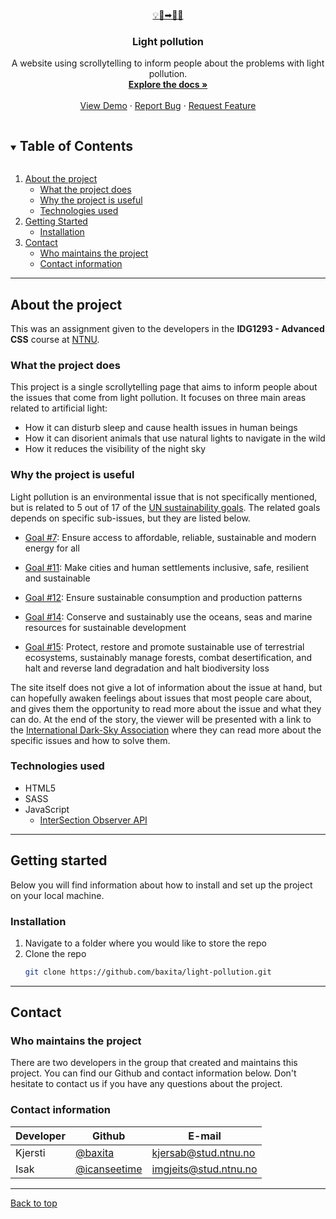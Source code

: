 <br />
<p align="center">
  <a href="https://github.com/baxita/light-pollution">
    💡🌁➡🌃🌟
  </a>

  <h3 align="center" id="top">Light pollution</h3>
  <p align="center">
    A website using scrollytelling to inform people about the problems with light pollution.
    <br />
    <a href="https://github.com/baxita/light-pollution"><strong>Explore the docs »</strong></a>
    <br />
    <br />
    <a href="http://baxita.github.io/light-pollution">View Demo</a>
    ·
    <a href="https://github.com/baxita/light-pollution/issues">Report Bug</a>
    ·
    <a href="https://github.com/baxita/light-pollution/issues">Request Feature</a>
  </p>
</p>

<details open="open">
  <summary><h2 style="display: inline-block">Table of Contents</h2></summary>
  <ol>
    <li>
      <a href="#about-the-project">About the project</a>
      <ul>
        <li><a href="#what-the-project-does">What the project does</a></li>
        <li><a href="#why-the-project-is-useful">Why the project is useful</a></li>
        <li><a href="#technologies-used">Technologies used</a></li>
      </ul>
    </li>
    <li>
      <a href="#getting-started">Getting Started</a>
      <ul>
        <li><a href="#installation">Installation</a></li>
      </ul>
    </li>
    <li>
      <a href="#contact">Contact</a>
      <ul>
        <li><a href="#who-maintains-the-project">Who maintains the project</a></li>
        <li><a href="#contact-information">Contact information</a></li>
      </ul>
    </li>
  </ol>
</details>

---

## About the project

This was an assignment given to the developers in the **IDG1293 - Advanced CSS** course at [NTNU](https://www.ntnu.no/).

### What the project does

This project is a single scrollytelling page that aims to inform people about the issues that come from light pollution. It focuses on three main areas related to artificial light:

-   How it can disturb sleep and cause health issues in human beings
-   How it can disorient animals that use natural lights to navigate in the wild
-   How it reduces the visibility of the night sky

### Why the project is useful

Light pollution is an environmental issue that is not specifically mentioned, but is related to 5 out of 17 of the [UN sustainability goals](https://sdgs.un.org/goals). The related goals depends on specific sub-issues, but they are listed below.

-   [Goal #7](https://sdgs.un.org/goals/goal7): Ensure access to affordable, reliable, sustainable and modern energy for all

-   [Goal #11](https://sdgs.un.org/goals/goal11): Make cities and human settlements inclusive, safe, resilient and sustainable

-   [Goal #12](https://sdgs.un.org/goals/goal12): Ensure sustainable consumption and production patterns

-   [Goal #14](https://sdgs.un.org/goals/goal14): Conserve and sustainably use the oceans, seas and marine resources for sustainable development

-   [Goal #15](https://sdgs.un.org/goals/goal15): Protect, restore and promote sustainable use of terrestrial ecosystems, sustainably manage forests, combat desertification, and halt and reverse land degradation and halt biodiversity loss

The site itself does not give a lot of information about the issue at hand, but can hopefully awaken feelings about issues that most people care about, and gives them the opportunity to read more about the issue and what they can do. At the end of the story, the viewer will be presented with a link to the [International Dark-Sky Association](https://www.darksky.org/) where they can read more about the specific issues and how to solve them.

### Technologies used

-   HTML5
-   SASS
-   JavaScript
    -   [InterSection Observer API](https://developer.mozilla.org/en-US/docs/Web/API/Intersection_Observer_API)

---

## Getting started

Below you will find information about how to install and set up the project on your local machine.

### Installation

1. Navigate to a folder where you would like to store the repo
2. Clone the repo
    ```sh
    git clone https://github.com/baxita/light-pollution.git
    ```

---

## Contact

### Who maintains the project

There are two developers in the group that created and maintains this project. You can find our Github and contact information below. Don't hesitate to contact us if you have any questions about the project.

### Contact information

| Developer | Github                                         | E-mail                |
| --------- | ---------------------------------------------- | --------------------- |
| Kjersti   | [@baxita](https://github.com/baxita)           | kjersab@stud.ntnu.no  |
| Isak      | [@icanseetime](https://github.com/icanseetime) | imgjeits@stud.ntnu.no |

---

[Back to top](#top)
